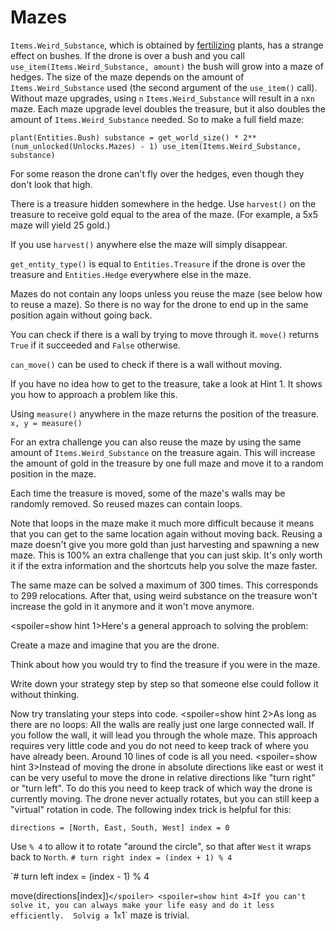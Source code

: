# Mazes
`Items.Weird_Substance`, which is obtained by [fertilizing](docs/unlocks/fertilizer.md) plants, has a strange effect on bushes. If the drone is over a bush and you call `use_item(Items.Weird_Substance, amount)` the bush will grow into a maze of hedges.
The size of the maze depends on the amount of `Items.Weird_Substance` used (the second argument of the `use_item()` call).
Without maze upgrades, using `n` `Items.Weird_Substance` will result in a `n`x`n` maze. Each maze upgrade level doubles the treasure, but it also doubles the amount of `Items.Weird_Substance` needed. 
So to make a full field maze:

`plant(Entities.Bush)
substance = get_world_size() * 2**(num_unlocked(Unlocks.Mazes) - 1)
use_item(Items.Weird_Substance, substance)`


For some reason the drone can't fly over the hedges, even though they don't look that high.

There is a treasure hidden somewhere in the hedge. Use `harvest()` on the treasure to receive gold equal to the area of the maze. (For example, a 5x5 maze will yield 25 gold.)

If you use `harvest()` anywhere else the maze will simply disappear.

`get_entity_type()` is equal to `Entities.Treasure` if the drone is over the treasure and `Entities.Hedge` everywhere else in the maze.

Mazes do not contain any loops unless you reuse the maze (see below how to reuse a maze). So there is no way for the drone to end up in the same position again without going back.

You can check if there is a wall by trying to move through it. 
`move()` returns `True` if it succeeded and `False` otherwise.

`can_move()` can be used to check if there is a wall without moving.

If you have no idea how to get to the treasure, take a look at Hint 1. It shows you how to approach a problem like this.

Using `measure()` anywhere in the maze returns the position of the treasure.
`x, y = measure()`

For an extra challenge you can also reuse the maze by using the same amount of `Items.Weird_Substance` on the treasure again. 
This will increase the amount of gold in the treasure by one full maze and move it to a random position in the maze.

Each time the treasure is moved, some of the maze's walls may be randomly removed. So reused mazes can contain loops.

Note that loops in the maze make it much more difficult because it means that you can get to the same location again without moving back.
Reusing a maze doesn't give you more gold than just harvesting and spawning a new maze.
This is 100% an extra challenge that you can just skip.
It's only worth it if the extra information and the shortcuts help you solve the maze faster.

The same maze can be solved a maximum of 300 times. This corresponds to 299 relocations. After that, using weird substance on the treasure won't increase the gold in it anymore and it won't move anymore.

<spoiler=show hint 1>Here's a general approach to solving the problem:

Create a maze and imagine that you are the drone.

Think about how you would try to find the treasure if you were in the maze.

Write down your strategy step by step so that someone else could follow it without thinking.

Now try translating your steps into code.
</spoiler>
<spoiler=show hint 2>As long as there are no loops: All the walls are really just one large connected wall. If you follow the wall, it will lead you through the whole maze.
This approach requires very little code and you do not need to keep track of where you have already been. Around 10 lines of code is all you need.</spoiler>
<spoiler=show hint 3>Instead of moving the drone in absolute directions like east or west it can be very useful to move the drone in relative directions like "turn right" or "turn left". To do this you need to keep track of which way the drone is currently moving. The drone never actually rotates, but you can still keep a "virtual" rotation in code.
The following index trick is helpful for this:

`directions = [North, East, South, West]
index = 0`

Use `% 4` to allow it to rotate "around the circle", so that after `West` it wraps back to `North`.
`# turn right
index = (index + 1) % 4`

`# turn left
index = (index - 1) % 4

move(directions[index])`</spoiler>
<spoiler=show hint 4>If you can't solve it, you can always make your life easy and do it less efficiently. 
Solvig a `1`x`1` maze is trivial.</spoiler>